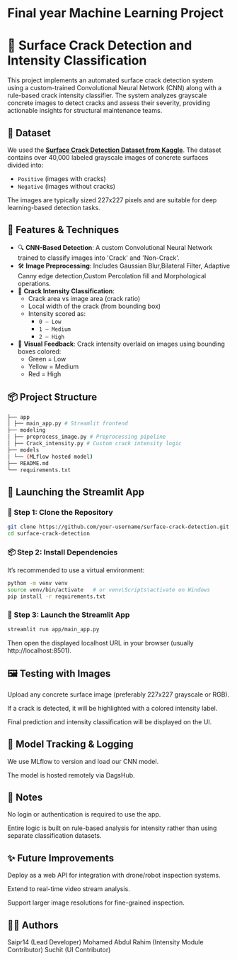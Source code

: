 # Final year Machine Learning Project
# 🧱 Surface Crack Detection and Intensity Classification

This project implements an automated surface crack detection system using a custom-trained Convolutional Neural Network (CNN) along with a rule-based crack intensity classifier. The system analyzes grayscale concrete images to detect cracks and assess their severity, providing actionable insights for structural maintenance teams.

## 📂 Dataset

We used the **[Surface Crack Detection Dataset from Kaggle](https://www.kaggle.com/datasets/arunrk7/surface-crack-detection)**. The dataset contains over 40,000 labeled grayscale images of concrete surfaces divided into:
- `Positive` (images with cracks)
- `Negative` (images without cracks)

The images are typically sized 227x227 pixels and are suitable for deep learning-based detection tasks.

## 🧠 Features & Techniques

- 🔍 **CNN-Based Detection**: A custom Convolutional Neural Network trained to classify images into 'Crack' and 'Non-Crack'.
- 🛠️ **Image Preprocessing**: Includes Gaussian Blur,Bilateral Filter, Adaptive Canny edge detection,Custom Percolation fill and Morphological operations.
- 📏 **Crack Intensity Classification**:
  - Crack area vs image area (crack ratio)
  - Local width of the crack (from bounding box)
  - Intensity scored as:
    - `0 – Low`
    - `1 – Medium`
    - `2 – High`
- 🌈 **Visual Feedback**: Crack intensity overlaid on images using bounding boxes colored:
  - Green = Low
  - Yellow = Medium
  - Red = High

## 📦 Project Structure
```bash
├── app
│ ├── main_app.py # Streamlit frontend
├── modeling
│ ├── preprocess_image.py # Preprocessing pipeline
│ ├── Crack_intensity.py # Custom crack intensity logic
├── models
│ └── (MLflow hosted model)
├── README.md
└── requirements.txt
```
## 🚀 Launching the Streamlit App

### 🔧 Step 1: Clone the Repository
```bash
git clone https://github.com/your-username/surface-crack-detection.git
cd surface-crack-detection
```
### 📦 Step 2: Install Dependencies
It’s recommended to use a virtual environment:
```bash
python -m venv venv
source venv/bin/activate   # or venv\Scripts\activate on Windows
pip install -r requirements.txt
```
### 🎯 Step 3: Launch the Streamlit App
```bash
streamlit run app/main_app.py
```
Then open the displayed localhost URL in your browser (usually http://localhost:8501).

## 🖼️ Testing with Images
Upload any concrete surface image (preferably 227x227 grayscale or RGB).

If a crack is detected, it will be highlighted with a colored intensity label.

Final prediction and intensity classification will be displayed on the UI.

## 🔗 Model Tracking & Logging
We use MLflow to version and load our CNN model.

The model is hosted remotely via DagsHub.

## 📌 Notes
No login or authentication is required to use the app.

Entire logic is built on rule-based analysis for intensity rather than using separate classification datasets.

## ✨ Future Improvements
Deploy as a web API for integration with drone/robot inspection systems.

Extend to real-time video stream analysis.

Support larger image resolutions for fine-grained inspection.

## 👨‍💻 Authors
Saipr14 (Lead Developer)
Mohamed Abdul Rahim (Intensity Module Contributor)
Suchit (UI Contributor)
